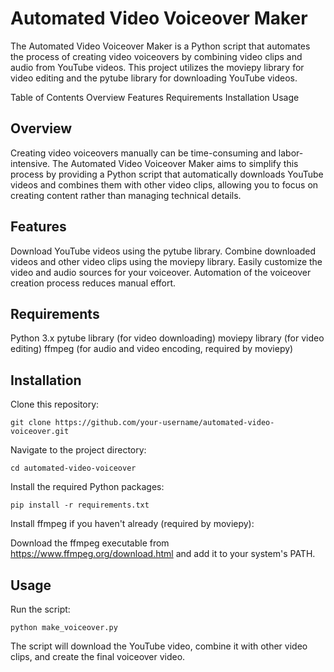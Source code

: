# Automated Video Voiceover Maker
The Automated Video Voiceover Maker is a Python script that automates the process of creating video voiceovers by combining video clips and audio from YouTube videos. This project utilizes the moviepy library for video editing and the pytube library for downloading YouTube videos.

Table of Contents
Overview
Features
Requirements
Installation
Usage


## Overview
Creating video voiceovers manually can be time-consuming and labor-intensive. The Automated Video Voiceover Maker aims to simplify this process by providing a Python script that automatically downloads YouTube videos and combines them with other video clips, allowing you to focus on creating content rather than managing technical details.

## Features
Download YouTube videos using the pytube library.
Combine downloaded videos and other video clips using the moviepy library.
Easily customize the video and audio sources for your voiceover.
Automation of the voiceover creation process reduces manual effort.
## Requirements
Python 3.x
pytube library (for video downloading)
moviepy library (for video editing)
ffmpeg (for audio and video encoding, required by moviepy)
## Installation
Clone this repository:

```
git clone https://github.com/your-username/automated-video-voiceover.git
```
Navigate to the project directory:

```
cd automated-video-voiceover
```
Install the required Python packages:

```
pip install -r requirements.txt
```
Install ffmpeg if you haven't already (required by moviepy):


Download the ffmpeg executable from https://www.ffmpeg.org/download.html and add it to your system's PATH.

## Usage

Run the script:

```
python make_voiceover.py
```
The script will download the YouTube video, combine it with other video clips, and create the final voiceover video.




